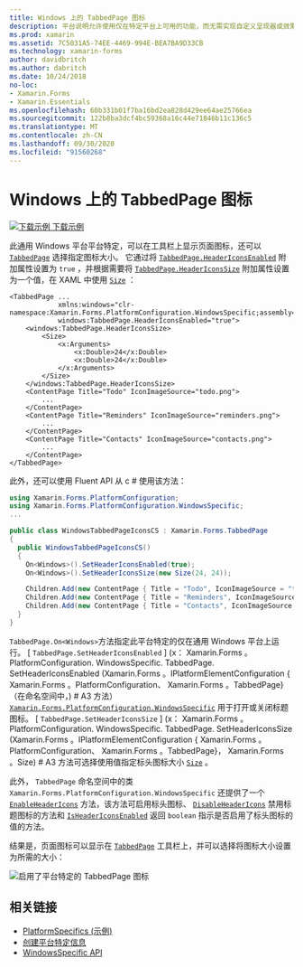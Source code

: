 ```yaml
---
title: Windows 上的 TabbedPage 图标
description: 平台说明允许使用仅在特定平台上可用的功能，而无需实现自定义呈现器或效果。 本文介绍如何使用 Windows 平台特定的，该平台允许在 TabbedPage 工具栏上显示页面图标。
ms.prod: xamarin
ms.assetid: 7C5031A5-74EE-4469-994E-BEA7BA9D33CB
ms.technology: xamarin-forms
author: davidbritch
ms.author: dabritch
ms.date: 10/24/2018
no-loc:
- Xamarin.Forms
- Xamarin.Essentials
ms.openlocfilehash: 60b331b01f7ba16bd2ea828d429ee64ae25766ea
ms.sourcegitcommit: 122b8ba3dcf4bc59368a16c44e71846b11c136c5
ms.translationtype: MT
ms.contentlocale: zh-CN
ms.lasthandoff: 09/30/2020
ms.locfileid: "91560268"
---
```

# <a name="tabbedpage-icons-on-windows"></a>Windows 上的 TabbedPage 图标

[![下载示例](~/media/shared/download.png) 下载示例](https://docs.microsoft.com/samples/xamarin/xamarin-forms-samples/userinterface-platformspecifics)

此通用 Windows 平台平台特定，可以在工具栏上显示页面图标，还可以 [`TabbedPage`](xref:Xamarin.Forms.TabbedPage) 选择指定图标大小。 它通过将 [`TabbedPage.HeaderIconsEnabled`](xref:Xamarin.Forms.PlatformConfiguration.WindowsSpecific.TabbedPage.HeaderIconsEnabledProperty) 附加属性设置为 `true` ，并根据需要将 [`TabbedPage.HeaderIconsSize`](xref:Xamarin.Forms.PlatformConfiguration.WindowsSpecific.TabbedPage.HeaderIconsSizeProperty) 附加属性设置为一个值，在 XAML 中使用 [`Size`](xref:Xamarin.Forms.Size) ：

```xaml
<TabbedPage ...
            xmlns:windows="clr-namespace:Xamarin.Forms.PlatformConfiguration.WindowsSpecific;assembly=Xamarin.Forms.Core"
            windows:TabbedPage.HeaderIconsEnabled="true">
    <windows:TabbedPage.HeaderIconsSize>
        <Size>
            <x:Arguments>
                <x:Double>24</x:Double>
                <x:Double>24</x:Double>
            </x:Arguments>
        </Size>
    </windows:TabbedPage.HeaderIconsSize>
    <ContentPage Title="Todo" IconImageSource="todo.png">
        ...
    </ContentPage>
    <ContentPage Title="Reminders" IconImageSource="reminders.png">
        ...
    </ContentPage>
    <ContentPage Title="Contacts" IconImageSource="contacts.png">
        ...
    </ContentPage>
</TabbedPage>
```

此外，还可以使用 Fluent API 从 c # 使用该方法：

```csharp
using Xamarin.Forms.PlatformConfiguration;
using Xamarin.Forms.PlatformConfiguration.WindowsSpecific;
...

public class WindowsTabbedPageIconsCS : Xamarin.Forms.TabbedPage
{
  public WindowsTabbedPageIconsCS()
  {
    On<Windows>().SetHeaderIconsEnabled(true);
    On<Windows>().SetHeaderIconsSize(new Size(24, 24));

    Children.Add(new ContentPage { Title = "Todo", IconImageSource = "todo.png" });
    Children.Add(new ContentPage { Title = "Reminders", IconImageSource = "reminders.png" });
    Children.Add(new ContentPage { Title = "Contacts", IconImageSource = "contacts.png" });
  }
}
```

`TabbedPage.On<Windows>`方法指定此平台特定的仅在通用 Windows 平台上运行。 [ `TabbedPage.SetHeaderIconsEnabled` ] (x： Xamarin.Forms 。PlatformConfiguration. WindowsSpecific. TabbedPage. SetHeaderIconsEnabled (Xamarin.Forms 。IPlatformElementConfiguration { Xamarin.Forms 。PlatformConfiguration、 Xamarin.Forms 。TabbedPage} （在命名空间中，) # A3 方法） [`Xamarin.Forms.PlatformConfiguration.WindowsSpecific`](xref:Xamarin.Forms.PlatformConfiguration.WindowsSpecific) 用于打开或关闭标题图标。 [ `TabbedPage.SetHeaderIconsSize` ] (x： Xamarin.Forms 。PlatformConfiguration. WindowsSpecific. TabbedPage. SetHeaderIconsSize (Xamarin.Forms 。IPlatformElementConfiguration { Xamarin.Forms 。PlatformConfiguration、 Xamarin.Forms 。TabbedPage}， Xamarin.Forms 。Size) # A3 方法可选择使用值指定标头图标大小 [`Size`](xref:Xamarin.Forms.Size) 。

此外， `TabbedPage` 命名空间中的类 `Xamarin.Forms.PlatformConfiguration.WindowsSpecific` 还提供了一个 [`EnableHeaderIcons`](xref:Xamarin.Forms.PlatformConfiguration.WindowsSpecific.TabbedPage.EnableHeaderIcons*) 方法，该方法可启用标头图标、 [`DisableHeaderIcons`](xref:Xamarin.Forms.PlatformConfiguration.WindowsSpecific.TabbedPage.DisableHeaderIcons*) 禁用标题图标的方法和 [`IsHeaderIconsEnabled`](xref:Xamarin.Forms.PlatformConfiguration.WindowsSpecific.TabbedPage.IsHeaderIconsEnabled*) 返回 `boolean` 指示是否启用了标头图标的值的方法。

结果是，页面图标可以显示在 [`TabbedPage`](xref:Xamarin.Forms.TabbedPage) 工具栏上，并可以选择将图标大小设置为所需的大小：

![启用了平台特定的 TabbedPage 图标](tabbedpage-icons-images/tabbedpage-icons.png "启用了平台特定的 TabbedPage 图标")

## <a name="related-links"></a>相关链接

- [PlatformSpecifics (示例) ](/samples/xamarin/xamarin-forms-samples/userinterface-platformspecifics)
- [创建平台特定信息](~/xamarin-forms/platform/platform-specifics/index.md#creating-platform-specifics)
- [WindowsSpecific API](xref:Xamarin.Forms.PlatformConfiguration.WindowsSpecific)